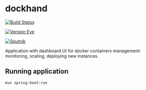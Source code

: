 # dockhand

[![Build Status](https://travis-ci.org/nikom1337/dockhand.svg?branch=master)](https://travis-ci.org/nikom1337/dockhand)

[![Version Eye](https://www.versioneye.com/user/projects/57ce8777a645d500503a4190/badge.svg)](https://www.versioneye.com/user/projects/57ce8777a645d500503a4190)

[![Sputnik](https://sputnik.ci/conf/badge)](https://sputnik.ci/app#/builds/nikom1337/dockhand)


Application with dashboard UI for docker containers management: monitoring, scaling, deploying new instances.

## Running application

    mvn spring-boot:run
